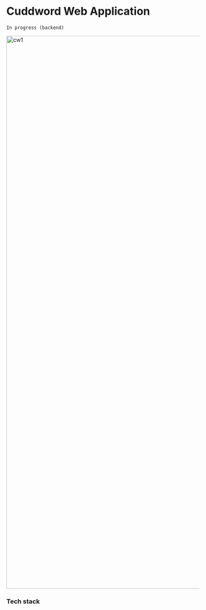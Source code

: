 # Cuddword Web Application
```In progress (backend)```

<img width="1440" alt="cw1" src="./src/img/cw1.png">

### Tech stack



